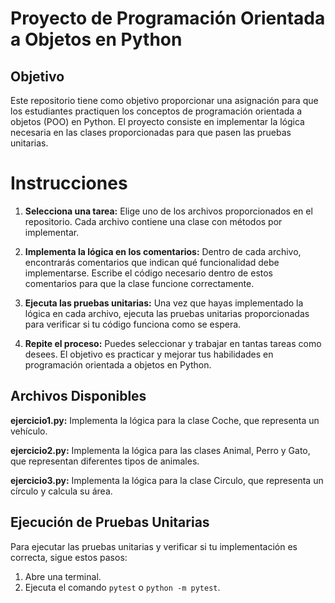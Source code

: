 # Proyecto de Programación Orientada a Objetos en Python

## Objetivo

Este repositorio tiene como objetivo proporcionar una asignación para que los estudiantes practiquen los conceptos de programación orientada a objetos (POO) en Python. El proyecto consiste en implementar la lógica necesaria en las clases proporcionadas para que pasen las pruebas unitarias.

# Instrucciones

1.  **Selecciona una tarea:** Elige uno de los archivos proporcionados en el repositorio. Cada archivo contiene una clase con métodos por implementar.

2. **Implementa la lógica en los comentarios:** Dentro de cada archivo, encontrarás comentarios que indican qué funcionalidad debe implementarse. Escribe el código necesario dentro de estos comentarios para que la clase funcione correctamente.

3.  **Ejecuta las pruebas unitarias:** Una vez que hayas implementado la lógica en cada archivo, ejecuta las pruebas unitarias proporcionadas para verificar si tu código funciona como se espera.

4.  **Repite el proceso:** Puedes seleccionar y trabajar en tantas tareas como desees. El objetivo es practicar y mejorar tus habilidades en programación orientada a objetos en Python.

## Archivos Disponibles

**ejercicio1.py:** Implementa la lógica para la clase Coche, que representa un vehículo.

**ejercicio2.py:** Implementa la lógica para las clases Animal, Perro y Gato, que representan diferentes tipos de animales.

**ejercicio3.py:** Implementa la lógica para la clase Circulo, que representa un círculo y calcula su área.

## Ejecución de Pruebas Unitarias

Para ejecutar las pruebas unitarias y verificar si tu implementación es correcta, sigue estos pasos:

1.  Abre una terminal.
2.  Ejecuta el comando `pytest` o `python -m pytest`.